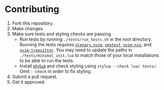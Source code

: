 # Contributing

1. Fork this repository.
2. Make changes.
3. Make sure tests and styling checks are passing.
   * Run tests by running `./tests/run_tests.sh` in the root directory. Running the tests requires [`plenary.nvim`](https://github.com/nvim-lua/plenary.nvim), [`neotest`](https://github.com/nvim-neotest/neotest), [`nvim-nio`](https://github.com/nvim-neotest/nvim-nio), and [`nvim-treesitter`](https://github.com/nvim-treesitter/nvim-treesitter). You may need to update the paths in `./tests/minimal_init.lua` to match those of your local installations to be able to run the tests.
   * Install [stylua](https://github.com/JohnnyMorganz/StyLua) and check styling using `stylua --check lua/ tests/`. Omit `--check` in order to fix styling.
4. Submit a pull request.
5. Get it approved.

